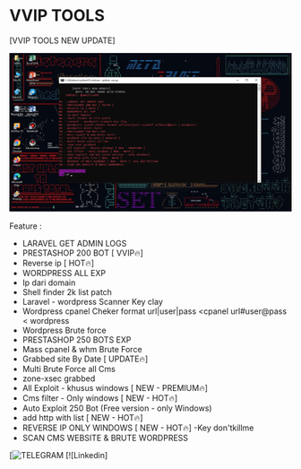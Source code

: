 # VVIP TOOLS
[VVIP TOOLS NEW UPDATE]

<img src="https://raw.githubusercontent.com/ClayHaxor/vvip-tools/main/clayhaxor3.png">

Feature : 
- LARAVEL GET ADMIN LOGS
- PRESTASHOP 200 BOT [ VVIP🔥]
- Reverse ip [ HOT🔥]
- WORDPRESS ALL EXP
- Ip dari domain
- Shell finder 2k list patch
- Laravel - wordpress Scanner Key clay
- Wordpress cpanel Cheker format url|user|pass <cpanel url#user@pass < wordpress
- Wordpress Brute force
- PRESTASHOP 250 BOTS EXP
- Mass cpanel & whm Brute Force
- Grabbed site By Date [ UPDATE🔥]
- Multi Brute Force all Cms
- zone-xsec grabbed
- All Exploit - khusus windows [ NEW - PREMIUM🔥]
- Cms filter - Only windows [ NEW - HOT🔥]
- Auto Exploit 250 Bot (Free version - only Windows)
- add http with list [ NEW - HOT🔥]
- REVERSE IP ONLY WINDOWS [ NEW - HOT🔥] -Key don'tkillme
- SCAN CMS WEBSITE & BRUTE WORDPRESS

[![TELEGRAM](https://t.me/amelliaahh) [![Linkedin]
